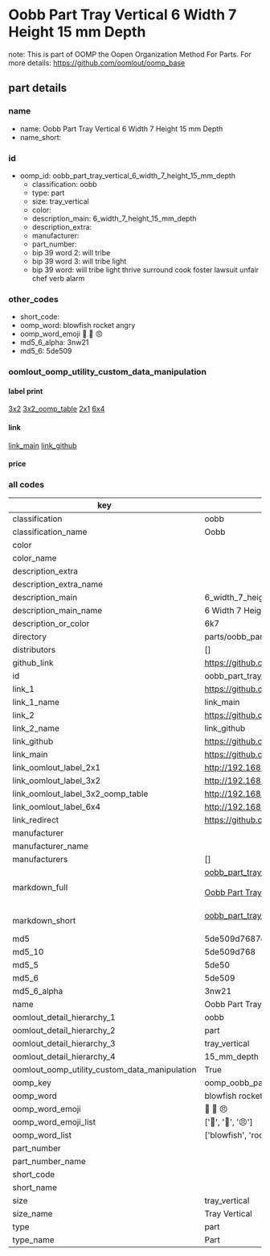 # Oobb Part Tray Vertical 6 Width 7 Height 15 mm Depth  

note: This is part of OOMP the Oopen Organization Method For Parts. For more details: https://github.com/oomlout/oomp_base

##  part details
  







### name
* name: Oobb Part Tray Vertical 6 Width 7 Height 15 mm Depth
* name_short: 
### id
* oomp_id: oobb_part_tray_vertical_6_width_7_height_15_mm_depth
  * classification: oobb
  * type: part
  * size: tray_vertical
  * color: 
  * description_main: 6_width_7_height_15_mm_depth
  * description_extra: 
  * manufacturer: 
  * part_number: 
  * bip 39 word 2: will tribe
  * bip 39 word 3: will tribe light
  * bip 39 word: will tribe light thrive surround cook foster lawsuit unfair chef verb alarm

### other_codes
* short_code: 
* oomp_word: blowfish rocket angry
* oomp_word_emoji :blowfish: :rocket: :angry:
* md5_6_alpha: 3nw21
* md5_6: 5de509






### oomlout_oomp_utility_custom_data_manipulation
#### label print
[3x2](http://192.168.1.245:1112/?label=oomp%203nw21)
[3x2_oomp_table](http://192.168.1.108:1112/?label=oomp%203nw21)
[2x1](http://192.168.1.242:1112/?label=oomp%203nw21)
[6x4](http://192.168.1.55:1112/?label=oomp%203nw21)    

#### link

[link_main](https://github.com/oomlout/oomlout_oomp_version_1_messy/tree/main/parts/oobb_part_tray_vertical_6_width_7_height_15_mm_depth) [link_github](https://github.com/oomlout/oomlout_oomp_version_1_messy/tree/main/parts/oobb_part_tray_vertical_6_width_7_height_15_mm_depth)                             

#### price







### all codes 
| key | value |  
| --- | --- |  
| classification | oobb |  
| classification_name | Oobb |  
| color |  |  
| color_name |  |  
| description_extra |  |  
| description_extra_name |  |  
| description_main | 6_width_7_height_15_mm_depth |  
| description_main_name | 6 Width 7 Height 15 mm Depth |  
| description_or_color | 6k7 |  
| directory | parts/oobb_part_tray_vertical_6_width_7_height_15_mm_depth |  
| distributors | [] |  
| github_link | https://github.com/oomlout/oomlout_oomp_part_src/tree/main/parts/oobb_part_tray_vertical_6_width_7_height_15_mm_depth |  
| id | oobb_part_tray_vertical_6_width_7_height_15_mm_depth |  
| link_1 | https://github.com/oomlout/oomlout_oomp_version_1_messy/tree/main/parts/oobb_part_tray_vertical_6_width_7_height_15_mm_depth |  
| link_1_name | link_main |  
| link_2 | https://github.com/oomlout/oomlout_oomp_version_1_messy/tree/main/parts/oobb_part_tray_vertical_6_width_7_height_15_mm_depth |  
| link_2_name | link_github |  
| link_github | https://github.com/oomlout/oomlout_oomp_version_1_messy/tree/main/parts/oobb_part_tray_vertical_6_width_7_height_15_mm_depth |  
| link_main | https://github.com/oomlout/oomlout_oomp_version_1_messy/tree/main/parts/oobb_part_tray_vertical_6_width_7_height_15_mm_depth |  
| link_oomlout_label_2x1 | http://192.168.1.242:1112/?label=oomp%203nw21 |  
| link_oomlout_label_3x2 | http://192.168.1.245:1112/?label=oomp%203nw21 |  
| link_oomlout_label_3x2_oomp_table | http://192.168.1.108:1112/?label=oomp%203nw21 |  
| link_oomlout_label_6x4 | http://192.168.1.55:1112/?label=oomp%203nw21 |  
| link_redirect | https://github.com/oomlout/oomlout_oomp_version_1_messy/tree/main/parts/oobb_part_tray_vertical_6_width_7_height_15_mm_depth |  
| manufacturer |  |  
| manufacturer_name |  |  
| manufacturers | [] |  
| markdown_full | [oobb_part_tray_vertical_6_width_7_height_15_mm_depth](none)<br>[](none)<br>[Oobb Part Tray Vertical 6 Width 7 Height 15 Mm Depth](none)<br><br> |  
| markdown_short | [oobb_part_tray_vertical_6_width_7_height_15_mm_depth](none)<br><br> |  
| md5 | 5de509d7687e2b80beed4e13033a17d9 |  
| md5_10 | 5de509d768 |  
| md5_5 | 5de50 |  
| md5_6 | 5de509 |  
| md5_6_alpha | 3nw21 |  
| name | Oobb Part Tray Vertical 6 Width 7 Height 15 mm Depth |  
| oomlout_detail_hierarchy_1 | oobb |  
| oomlout_detail_hierarchy_2 | part |  
| oomlout_detail_hierarchy_3 | tray_vertical |  
| oomlout_detail_hierarchy_4 | 15_mm_depth |  
| oomlout_oomp_utility_custom_data_manipulation | True |  
| oomp_key | oomp_oobb_part_tray_vertical_6_width_7_height_15_mm_depth |  
| oomp_word | blowfish rocket angry |  
| oomp_word_emoji | :blowfish: :rocket: :angry: |  
| oomp_word_emoji_list | [':blowfish:', ':rocket:', ':angry:'] |  
| oomp_word_list | ['blowfish', 'rocket', 'angry'] |  
| part_number |  |  
| part_number_name |  |  
| short_code |  |  
| short_name |  |  
| size | tray_vertical |  
| size_name | Tray Vertical |  
| type | part |  
| type_name | Part |  
